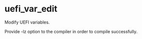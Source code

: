 # uefi_var_edit
Modify UEFI variables.

Provide -lz option to the compiler in order to compile successfully. 
